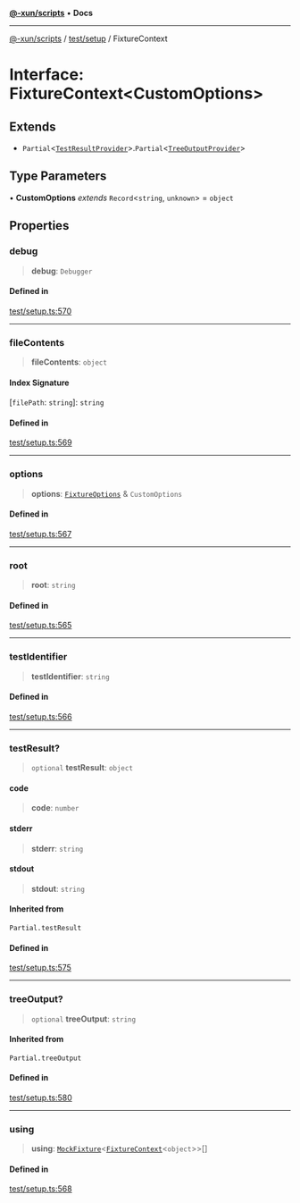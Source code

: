 [**@-xun/scripts**](../../../README.md) • **Docs**

***

[@-xun/scripts](../../../README.md) / [test/setup](../README.md) / FixtureContext

# Interface: FixtureContext\<CustomOptions\>

## Extends

- `Partial`\<[`TestResultProvider`](TestResultProvider.md)\>.`Partial`\<[`TreeOutputProvider`](TreeOutputProvider.md)\>

## Type Parameters

• **CustomOptions** *extends* `Record`\<`string`, `unknown`\> = `object`

## Properties

### debug

> **debug**: `Debugger`

#### Defined in

[test/setup.ts:570](https://github.com/Xunnamius/xscripts/blob/df637b64db981c14c22a425e27a52a97500c0199/test/setup.ts#L570)

***

### fileContents

> **fileContents**: `object`

#### Index Signature

 \[`filePath`: `string`\]: `string`

#### Defined in

[test/setup.ts:569](https://github.com/Xunnamius/xscripts/blob/df637b64db981c14c22a425e27a52a97500c0199/test/setup.ts#L569)

***

### options

> **options**: [`FixtureOptions`](FixtureOptions.md) & `CustomOptions`

#### Defined in

[test/setup.ts:567](https://github.com/Xunnamius/xscripts/blob/df637b64db981c14c22a425e27a52a97500c0199/test/setup.ts#L567)

***

### root

> **root**: `string`

#### Defined in

[test/setup.ts:565](https://github.com/Xunnamius/xscripts/blob/df637b64db981c14c22a425e27a52a97500c0199/test/setup.ts#L565)

***

### testIdentifier

> **testIdentifier**: `string`

#### Defined in

[test/setup.ts:566](https://github.com/Xunnamius/xscripts/blob/df637b64db981c14c22a425e27a52a97500c0199/test/setup.ts#L566)

***

### testResult?

> `optional` **testResult**: `object`

#### code

> **code**: `number`

#### stderr

> **stderr**: `string`

#### stdout

> **stdout**: `string`

#### Inherited from

`Partial.testResult`

#### Defined in

[test/setup.ts:575](https://github.com/Xunnamius/xscripts/blob/df637b64db981c14c22a425e27a52a97500c0199/test/setup.ts#L575)

***

### treeOutput?

> `optional` **treeOutput**: `string`

#### Inherited from

`Partial.treeOutput`

#### Defined in

[test/setup.ts:580](https://github.com/Xunnamius/xscripts/blob/df637b64db981c14c22a425e27a52a97500c0199/test/setup.ts#L580)

***

### using

> **using**: [`MockFixture`](MockFixture.md)\<[`FixtureContext`](FixtureContext.md)\<`object`\>\>[]

#### Defined in

[test/setup.ts:568](https://github.com/Xunnamius/xscripts/blob/df637b64db981c14c22a425e27a52a97500c0199/test/setup.ts#L568)
